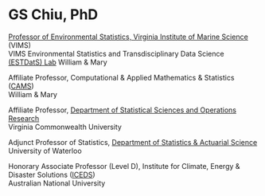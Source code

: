 # GS Chiu, PhD
[Professor of Environmental Statistics, Virginia Institute of Marine Science](https://www.vims.edu/people/chiu_gs) (VIMS)  
VIMS Environmental Statistics and Transdisciplinary Data Science [(ESTDatS) Lab](https://www.vims.edu/research/units/labgroups/estdats)
William & Mary  

Affiliate Professor, Computational & Applied Mathematics & Statistics ([CAMS](https://www.wm.edu/as/cams))  
William & Mary  

Affiliate Professor, [Department of Statistical Sciences and Operations Research](https://ssor.vcu.edu)  
Virginia Commonwealth University  

Adjunct Professor of Statistics, [Department of Statistics & Actuarial Science](https://uwaterloo.ca/statistics-and-actuarial-science)  
University of Waterloo  

Honorary Associate Professor (Level D), Institute for Climate, Energy & Disaster Solutions ([ICEDS](https://iceds.anu.edu.au))   
Australian National University  
